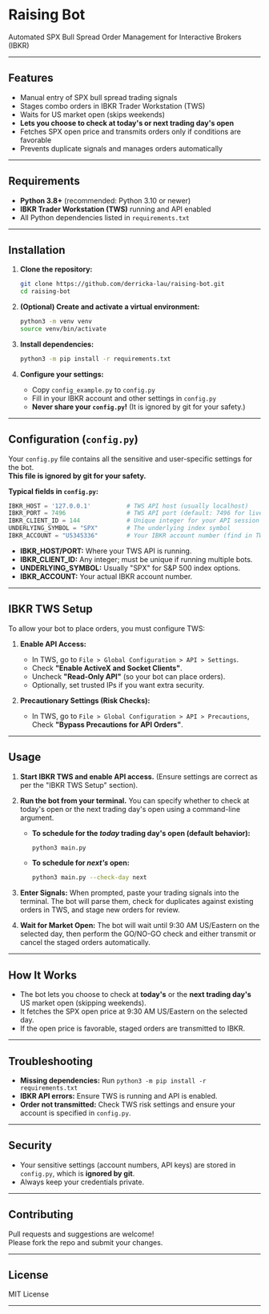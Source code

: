 # Raising Bot

Automated SPX Bull Spread Order Management for Interactive Brokers (IBKR)

---

## Features

- Manual entry of SPX bull spread trading signals
- Stages combo orders in IBKR Trader Workstation (TWS)
- Waits for US market open (skips weekends)
- **Lets you choose to check at today's or next trading day's open**
- Fetches SPX open price and transmits orders only if conditions are favorable
- Prevents duplicate signals and manages orders automatically

---

## Requirements

- **Python 3.8+** (recommended: Python 3.10 or newer)
- **IBKR Trader Workstation (TWS)** running and API enabled
- All Python dependencies listed in `requirements.txt`

---

## Installation

1. **Clone the repository:**
   ```sh
   git clone https://github.com/derricka-lau/raising-bot.git
   cd raising-bot
   ```

2. **(Optional) Create and activate a virtual environment:**
   ```sh
   python3 -m venv venv
   source venv/bin/activate
   ```

3. **Install dependencies:**
   ```sh
   python3 -m pip install -r requirements.txt
   ```

4. **Configure your settings:**
   - Copy `config_example.py` to `config.py`
   - Fill in your IBKR account and other settings in `config.py`
   - **Never share your `config.py`!** (It is ignored by git for your safety.)

---

## Configuration (`config.py`)

Your `config.py` file contains all the sensitive and user-specific settings for the bot.  
**This file is ignored by git for your safety.**

**Typical fields in `config.py`:**
```python
IBKR_HOST = '127.0.0.1'          # TWS API host (usually localhost)
IBKR_PORT = 7496                 # TWS API port (default: 7496 for live, 7497 for paper)
IBKR_CLIENT_ID = 144             # Unique integer for your API session (any number, must be unique per script)
UNDERLYING_SYMBOL = "SPX"        # The underlying index symbol
IBKR_ACCOUNT = "U5345336"        # Your IBKR account number (find in TWS)
```
- **IBKR_HOST/PORT:** Where your TWS API is running.
- **IBKR_CLIENT_ID:** Any integer; must be unique if running multiple bots.
- **UNDERLYING_SYMBOL:** Usually "SPX" for S&P 500 index options.
- **IBKR_ACCOUNT:** Your actual IBKR account number.

---

## IBKR TWS Setup

To allow your bot to place orders, you must configure TWS:

1. **Enable API Access:**
   - In TWS, go to `File > Global Configuration > API > Settings`.
   - Check **"Enable ActiveX and Socket Clients"**.
   - Uncheck **"Read-Only API"** (so your bot can place orders).
   - Optionally, set trusted IPs if you want extra security.

2. **Precautionary Settings (Risk Checks):**
    - In TWS, go to `File > Global Configuration > API > Precautions`, Check **"Bypass Precautions for API Orders"**.

---

## Usage

1.  **Start IBKR TWS and enable API access.** (Ensure settings are correct as per the "IBKR TWS Setup" section).

2.  **Run the bot from your terminal.** You can specify whether to check at today's open or the next trading day's open using a command-line argument.

    *   **To schedule for the *today* trading day's open (default behavior):**
        ```sh
        python3 main.py
        ```

    *   **To schedule for *next's* open:**
        ```sh
        python3 main.py --check-day next
        ```

3.  **Enter Signals:**
    When prompted, paste your trading signals into the terminal. The bot will parse them, check for duplicates against existing orders in TWS, and stage new orders for review.

4.  **Wait for Market Open:**
    The bot will wait until 9:30 AM US/Eastern on the selected day, then perform the GO/NO-GO check and either transmit or cancel the staged orders automatically.

---

## How It Works

- The bot lets you choose to check at **today's** or the **next trading day's** US market open (skipping weekends).
- It fetches the SPX open price at 9:30 AM US/Eastern on the selected day.
- If the open price is favorable, staged orders are transmitted to IBKR.

---

## Troubleshooting

- **Missing dependencies:** Run `python3 -m pip install -r requirements.txt`
- **IBKR API errors:** Ensure TWS is running and API is enabled.
- **Order not transmitted:** Check TWS risk settings and ensure your account is specified in `config.py`.

---

## Security

- Your sensitive settings (account numbers, API keys) are stored in `config.py`, which is **ignored by git**.
- Always keep your credentials private.

---

## Contributing

Pull requests and suggestions are welcome!  
Please fork the repo and submit your changes.

---

## License

MIT License

---
